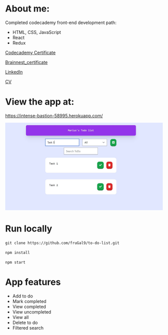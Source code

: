 # About me:

Completed codecademy front-end development path:
- HTML, CSS, JavaScript
- React
- Redux

[Codecademy Certificate](https://github.com/fruGal9/to-do-list/blob/main/public/CiobanuMarius_codecademy.pdf)

[Brainnest_certificate](https://github.com/fruGal9/to-do-list/blob/main/public/Marius_Ciobanu.pdf)

[LinkedIn](https://www.linkedin.com/in/marius-ciobanu-359478160/)

[CV](https://github.com/fruGal9/to-do-list/blob/main/public/CV_Marius_Ciobanu_en.pdf)

# View the app at:
https://intense-bastion-58995.herokuapp.com/

![Main Page](https://github.com/fruGal9/to-do-list/blob/main/public/screenshot.JPG?raw=true)

# Run locally 

`git clone https://github.com/fruGal9/to-do-list.git`

`npm install`

`npm start`

# App features

- Add to do
- Mark completed
- View completed
- View uncompleted
- View all
- Delete to do
- Filtered search   

